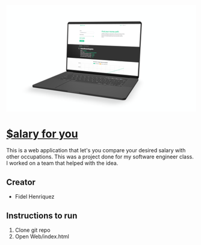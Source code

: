 ![Salary for you Landing](Media/landing.png)
# [$alary for you](https://webpages.uncc.edu/fhenriqu/salary-for-you/index.html "Salary for you website link") #
This is a web application that let's you compare your desired salary with other occupations. This was a project done for my software engineer class. I worked on a team that helped with the idea.

## Creator
* Fidel Henriquez

## Instructions to run
1. Clone git repo
2. Open Web/index.html
